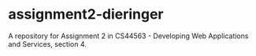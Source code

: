 # assignment2-dieringer
A repository for Assignment 2 in  CS44563 - Developing Web Applications and Services, section 4.
